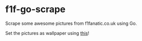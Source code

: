 # f1f-go-scrape

Scrape some awesome pictures from f1fanatic.co.uk using Go.

Set the pictures as wallpaper using [this](https://github.com/reujab/wallpaper)!
